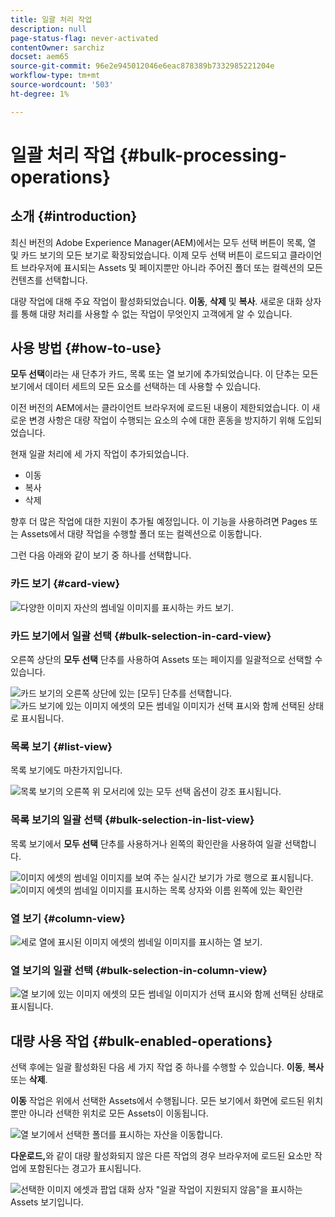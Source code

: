 ```yaml
---
title: 일괄 처리 작업
description: null
page-status-flag: never-activated
contentOwner: sarchiz
docset: aem65
source-git-commit: 96e2e945012046e6eac878389b7332985221204e
workflow-type: tm+mt
source-wordcount: '503'
ht-degree: 1%

---
```



# 일괄 처리 작업 {#bulk-processing-operations}

## 소개 {#introduction}

최신 버전의 Adobe Experience Manager(AEM)에서는 모두 선택 버튼이 목록, 열 및 카드 보기의 모든 보기로 확장되었습니다. 이제 모두 선택 버튼이 로드되고 클라이언트 브라우저에 표시되는 Assets 및 페이지뿐만 아니라 주어진 폴더 또는 컬렉션의 모든 컨텐츠를 선택합니다.

대량 작업에 대해 주요 작업이 활성화되었습니다. **이동**, **삭제** 및 **복사**. 새로운 대화 상자를 통해 대량 처리를 사용할 수 없는 작업이 무엇인지 고객에게 알 수 있습니다.

## 사용 방법 {#how-to-use}

**모두 선택**&#x200B;이라는 새 단추가 카드, 목록 또는 열 보기에 추가되었습니다. 이 단추는 모든 보기에서 데이터 세트의 모든 요소를 선택하는 데 사용할 수 있습니다.

이전 버전의 AEM에서는 클라이언트 브라우저에 로드된 내용이 제한되었습니다. 이 새로운 변경 사항은 대량 작업이 수행되는 요소의 수에 대한 혼동을 방지하기 위해 도입되었습니다.

현재 일괄 처리에 세 가지 작업이 추가되었습니다.

* 이동
* 복사
* 삭제

향후 더 많은 작업에 대한 지원이 추가될 예정입니다.
이 기능을 사용하려면 Pages 또는 Assets에서 대량 작업을 수행할 폴더 또는 컬렉션으로 이동합니다.

그런 다음 아래와 같이 보기 중 하나를 선택합니다.

### 카드 보기 {#card-view}

![다양한 이미지 자산의 썸네일 이미지를 표시하는 카드 보기.](assets/unu.png)

### 카드 보기에서 일괄 선택 {#bulk-selection-in-card-view}

오른쪽 상단의 **모두 선택** 단추를 사용하여 Assets 또는 페이지를 일괄적으로 선택할 수 있습니다.

![카드 보기의 오른쪽 상단에 있는 [모두] 단추를 선택합니다.](assets/doi.png) ![카드 보기에 있는 이미지 에셋의 모든 썸네일 이미지가 선택 표시와 함께 선택된 상태로 표시됩니다.](assets/trei.png)

### 목록 보기 {#list-view}

목록 보기에도 마찬가지입니다.

![목록 보기의 오른쪽 위 모서리에 있는 모두 선택 옵션이 강조 표시됩니다.](assets/patru_modified.png)

### 목록 보기의 일괄 선택 {#bulk-selection-in-list-view}

목록 보기에서 **모두 선택** 단추를 사용하거나 왼쪽의 확인란을 사용하여 일괄 선택합니다.

![이미지 에셋의 썸네일 이미지를 보여 주는 실시간 보기가 가로 행으로 표시됩니다.](assets/cinci.png) ![이미지 에셋의 썸네일 이미지를 표시하는 목록 상자와 이름 왼쪽에 있는 확인란](assets/sase.png)

### 열 보기 {#column-view}

![세로 열에 표시된 이미지 에셋의 썸네일 이미지를 표시하는 열 보기.](assets/sapte.png)

### 열 보기의 일괄 선택 {#bulk-selection-in-column-view}

![열 보기에 있는 이미지 에셋의 모든 썸네일 이미지가 선택 표시와 함께 선택된 상태로 표시됩니다.](assets/opt.png)

## 대량 사용 작업 {#bulk-enabled-operations}

선택 후에는 일괄 활성화된 다음 세 가지 작업 중 하나를 수행할 수 있습니다. **이동**, **복사** 또는 **삭제**.

**이동** 작업은 위에서 선택한 Assets에서 수행됩니다. 모든 보기에서 화면에 로드된 위치뿐만 아니라 선택한 위치로 모든 Assets이 이동됩니다.

![열 보기에서 선택한 폴더를 표시하는 자산을 이동합니다.](assets/noua.png)

**다운로드,**&#x200B;와 같이 대량 활성화되지 않은 다른 작업의 경우 브라우저에 로드된 요소만 작업에 포함된다는 경고가 표시됩니다.

![선택한 이미지 에셋과 팝업 대화 상자 &quot;일괄 작업이 지원되지 않음&quot;을 표시하는 Assets 보기입니다.](assets/zece.png)
